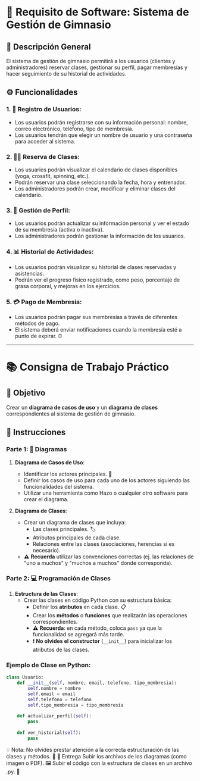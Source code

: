 # 💪 Requisito de Software: Sistema de Gestión de Gimnasio

## 📝 Descripción General

El sistema de gestión de gimnasio permitirá a los usuarios (clientes y administradores) reservar clases, gestionar su perfil, pagar membresías y hacer seguimiento de su historial de actividades.

## ⚙️ Funcionalidades

### 1. 👤 Registro de Usuarios:
- Los usuarios podrán registrarse con su información personal: nombre, correo electrónico, teléfono, tipo de membresía.
- Los usuarios tendrán que elegir un nombre de usuario y una contraseña para acceder al sistema.

### 2. 🏋️‍♂️ Reserva de Clases:
- Los usuarios podrán visualizar el calendario de clases disponibles (yoga, crossfit, spinning, etc.).
- Podrán reservar una clase seleccionando la fecha, hora y entrenador.
- Los administradores podrán crear, modificar y eliminar clases del calendario.

### 3. 👥 Gestión de Perfil:
- Los usuarios podrán actualizar su información personal y ver el estado de su membresía (activa o inactiva).
- Los administradores podrán gestionar la información de los usuarios.

### 4. 📊 Historial de Actividades:
- Los usuarios podrán visualizar su historial de clases reservadas y asistencias.
- Podrán ver el progreso físico registrado, como peso, porcentaje de grasa corporal, y mejoras en los ejercicios.

### 5. 💳 Pago de Membresía:
- Los usuarios podrán pagar sus membresías a través de diferentes métodos de pago.
- El sistema deberá enviar notificaciones cuando la membresía esté a punto de expirar. ⏰

---

# 📚 Consigna de Trabajo Práctico

## 🎯 Objetivo
Crear un **diagrama de casos de uso** y un **diagrama de clases** correspondientes al sistema de gestión de gimnasio.

## 🔧 Instrucciones

### Parte 1: 🔄 Diagramas

1. **Diagrama de Casos de Uso**:
   - Identificar los actores principales. 👥
   - Definir los casos de uso para cada uno de los actores siguiendo las funcionalidades del sistema.
   - Utilizar una herramienta como Hazo o cualquier otro software para crear el diagrama.

2. **Diagrama de Clases**:
   - Crear un diagrama de clases que incluya:
     - Las clases principales. 🏷️
     - Atributos principales de cada clase.
     - Relaciones entre las clases (asociaciones, herencias si es necesario).
   - ⚠️ **Recuerda** utilizar las convenciones correctas (ej. las relaciones de "uno a muchos" y "muchos a muchos" donde corresponda).

### Parte 2: 💻 Programación de Clases

1. **Estructura de las Clases**:
   - Crear las clases en código Python con su estructura básica:
     - Definir los **atributos** en cada clase. 📋
     - Crear los **métodos** o **funciones** que realizarán las operaciones correspondientes.
     - ⚠️ **Recuerda**: en cada método, coloca `pass` ya que la funcionalidad se agregará más tarde.
     - ❗ **No olvides el constructor** (`__init__`) para inicializar los atributos de las clases.

### Ejemplo de Clase en Python:

```python
class Usuario:
    def __init__(self, nombre, email, telefono, tipo_membresia):
        self.nombre = nombre
        self.email = email
        self.telefono = telefono
        self.tipo_membresia = tipo_membresia
    
    def actualizar_perfil(self):
        pass
    
    def ver_historial(self):
        pass


```

💡 Nota: No olvides prestar atención a la correcta estructuración de las clases y métodos. 🧠
🚀 Entrega
Subir los archivos de los diagramas (como imagen o PDF). 🖼️
Subir el código con la estructura de clases en un archivo .py. 💾
